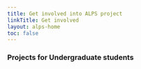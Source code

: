 ```yaml
---
title: Get involved into ALPS project
linkTitle: Get involved
layout: alps-home
toc: false
---
```


### Projects for Undergraduate students